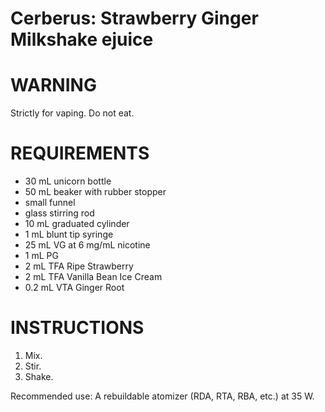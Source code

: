 # Cerberus: Strawberry Ginger Milkshake ejuice

# WARNING

Strictly for vaping. Do not eat.

# REQUIREMENTS

* 30 mL unicorn bottle
* 50 mL beaker with rubber stopper
* small funnel
* glass stirring rod
* 10 mL graduated cylinder
* 1 mL blunt tip syringe
* 25 mL VG at 6 mg/mL nicotine
* 1 mL PG
* 2 mL TFA Ripe Strawberry
* 2 mL TFA Vanilla Bean Ice Cream
* 0.2 mL VTA Ginger Root

# INSTRUCTIONS

1. Mix.
2. Stir.
3. Shake.

Recommended use: A rebuildable atomizer (RDA, RTA, RBA, etc.) at 35 W.
